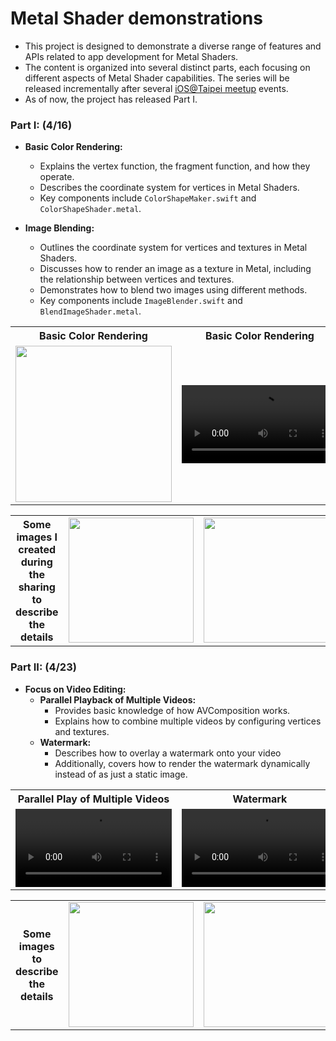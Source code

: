 # Metal Shader demonstrations
- This project is designed to demonstrate a diverse range of features and APIs related to app development for Metal Shaders.
- The content is organized into several distinct parts, each focusing on different aspects of Metal Shader capabilities. The series will be released incrementally after several [iOS@Taipei meetup](https://www.facebook.com/groups/ios.taipei) events.
- As of now, the project has released Part I.

### Part I: (4/16)
 - **Basic Color Rendering:**
    - Explains the vertex function, the fragment function, and how they operate.
    - Describes the coordinate system for vertices in Metal Shaders.
    - Key components include `ColorShapeMaker.swift` and `ColorShapeShader.metal`.

  - **Image Blending:**
    - Outlines the coordinate system for vertices and textures in Metal Shaders.
    - Discusses how to render an image as a texture in Metal, including the relationship between vertices and textures.
    - Demonstrates how to blend two images using different methods.
    - Key components include `ImageBlender.swift` and `BlendImageShader.metal`.

<table>
<tr>
<th>Basic Color Rendering</th>
<th>Basic Color Rendering</th>
<th>Image Blending</th>
<th>Image Blending</th>
</tr>
<tr>
<td>
<img src=https://github.com/ChiaoteNi/MetalKitShowcase/assets/40178645/18f409b1-7282-4dff-83cc-fcd2d349ad74 width=250/>
</td>
<td>
<video src=https://github.com/ChiaoteNi/MetalKitShowcase/assets/40178645/c751383f-3ee9-4618-bcb5-d66d8a17cb3b width=250/>
</td>
<td>
<img src=https://github.com/ChiaoteNi/MetalKitShowcase/assets/40178645/03ad58ff-a61e-4f8f-b0df-f28935510643 width=250/>
</td>
<td>
<video src=https://github.com/ChiaoteNi/MetalKitShowcase/assets/40178645/fc46beae-1cc0-4925-b1b5-4208f6959391 width=250/>
</td>
</tr>
</table>

<table>
<tr>
<th>Some images I created </br> during the sharing to  </br> describe the details</th>
<td>
<img src=https://github.com/ChiaoteNi/MetalKitShowcase/assets/40178645/d230e2b5-4570-426e-9b77-46d95cbb2968 width=200>
</td>
<td>
<img src=https://github.com/ChiaoteNi/MetalKitShowcase/assets/40178645/2f2f0a6a-2002-4602-bff8-945701eb3842 width=200>
</td>
<td>
<img src=https://github.com/ChiaoteNi/MetalKitShowcase/assets/40178645/267ef8d5-8fdf-4214-8eae-1a7ad0c256e9 width=200>
</td>
</tr>
</table>

### Part II: (4/23)
  - **Focus on Video Editing:**
    - **Parallel Playback of Multiple Videos:**
      - Provides basic knowledge of how AVComposition works.
      - Explains how to combine multiple videos by configuring vertices and textures.
    - **Watermark:**
      - Describes how to overlay a watermark onto your video
      - Additionally, covers how to render the watermark dynamically instead of as just a static image.

<table>
<tr>
<th>Parallel Play of Multiple Videos</th>
<th>Watermark</th>
</tr>
<tr>
<td>
<video src=https://github.com/ChiaoteNi/MetalKitShowcase/assets/40178645/8b154826-ee6f-4d4f-8db5-d5ba699745c8 width=250/>
</td>
<td>
<video src=https://github.com/ChiaoteNi/MetalKitShowcase/assets/40178645/86b961ae-f559-4af9-bc6f-2474ea1fdde9 width=250/>
</td>
</tr>
</table>

<table>
<tr>
<th>Some images</br>to describe</br>the details</th>
<td>
<img src=https://github.com/ChiaoteNi/MetalKitShowcase/assets/40178645/327d94c4-0872-4a6f-8b1c-3ed42a303486 width=200>
</td>
<td>
<img src=https://github.com/ChiaoteNi/MetalKitShowcase/assets/40178645/50fbb66d-946a-4fa4-a536-628b87c56745 width=200>
</td>
<td>
<img src=https://github.com/ChiaoteNi/MetalKitShowcase/assets/40178645/a7cc3368-663c-4774-8040-42696dcf1eea width=200>
</td>
<td>
<img src=https://github.com/ChiaoteNi/MetalKitShowcase/assets/40178645/26913319-0c37-4a95-a9e3-c1d00d1686be width=200>
</td>
<td>
<img src=https://github.com/ChiaoteNi/MetalKitShowcase/assets/40178645/6c2b8f30-ce00-4a7f-9dc4-1784b2edc7fb width=200>
</td>
</tr>
</table>
